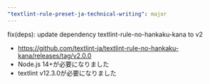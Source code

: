 ```yaml
---
"textlint-rule-preset-ja-technical-writing": major
---
```


fix(deps): update dependency textlint-rule-no-hankaku-kana to v2

- https://github.com/textlint-ja/textlint-rule-no-hankaku-kana/releases/tag/v2.0.0
- Node.js 14+が必要になりました
- textlint v12.3.0が必要になりました

